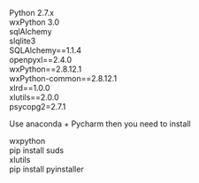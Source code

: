 Python 2.7.x  
wxPython 3.0  
sqlAlchemy  
slqlite3  
SQLAlchemy==1.1.4  
openpyxl==2.4.0  
wxPython==2.8.12.1  
wxPython-common==2.8.12.1  
xlrd==1.0.0  
xlutils==2.0.0  
psycopg2=2.7.1  

Use anaconda + Pycharm 
then you need to install 

wxpython   
pip install suds    
xlutils   
pip install pyinstaller  
 
